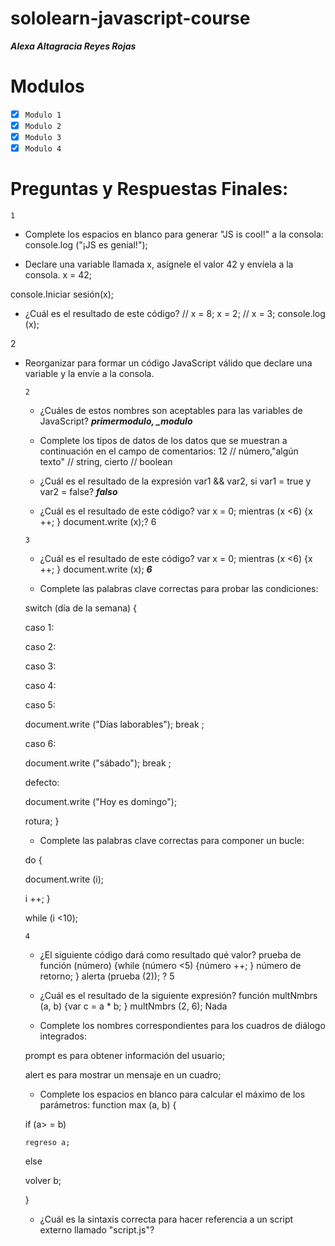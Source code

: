 # sololearn-javascript-course

***Alexa Altagracia Reyes Rojas***
# Modulos

* [x] ```Modulo 1```
* [x] ```Modulo 2```
* [x] ```Modulo 3```
* [x] ```Modulo 4```

# Preguntas y Respuestas Finales:

```1```

* Complete los espacios en blanco para generar "JS is cool!" a la consola:
console.log ("¡JS es genial!");

* Declare una variable llamada x, asígnele el valor 42 y envíela a la consola.
x = 42;

console.Iniciar sesión(x);

* ¿Cuál es el resultado de este código? // x = 8; x = 2; // x = 3; console.log (x);

2

* Reorganizar para formar un código JavaScript válido que declare una variable y la envíe a la consola.<script>
nombre = "James";
console.log (nombre);
</script>

```2```

* ¿Cuáles de estos nombres son aceptables para las variables de JavaScript? ***primermodulo, _modulo***

* Complete los tipos de datos de los datos que se muestran a continuación en el campo de comentarios:
12 // número,"algún texto" // string, cierto // boolean

* ¿Cuál es el resultado de la expresión var1 && var2, si var1 = true y var2 = false? ***falso***

* ¿Cuál es el resultado de este código? var x = 0; mientras (x <6) {x ++; } document.write (x);? 6

```3```

* ¿Cuál es el resultado de este código? var x = 0; mientras (x <6) {x ++; } document.write (x);
***6***

* Complete las palabras clave correctas para probar las condiciones:

switch (día de la semana) {

caso 1:

caso 2:

caso 3:

caso 4:

caso 5:

document.write ("Días laborables");
break ;

caso 6:

document.write ("sábado");
break ;

defecto:

document.write ("Hoy es domingo");

rotura;
}

* Complete las palabras clave correctas para componer un bucle:

do {

document.write (i);

i ++;
}

while (i <10);

```4```

* ¿El siguiente código dará como resultado qué valor? prueba de función (número) {while (número <5) {número ++; } número de retorno; } alerta (prueba (2)); ? 5

* ¿Cuál es el resultado de la siguiente expresión? función multNmbrs (a, b) {var c = a * b; } multNmbrs (2, 6);
Nada

* Complete los nombres correspondientes para los cuadros de diálogo integrados:

prompt es para obtener información del usuario;

alert es para mostrar un mensaje en un cuadro;

* Complete los espacios en blanco para calcular el máximo de los parámetros:
function max (a, b) {

  
if
(a> = b)

    regreso a;

  
else

  volver b;

}

* ¿Cuál es la sintaxis correcta para hacer referencia a un script externo llamado "script.js"?
<script src = "script.js">

* ¿Qué alerta se mostrará en la pantalla? función test (a, b) {if (a> b) {return a * b; } else {return b / a; }} alerta (prueba (5, 15));? 3



